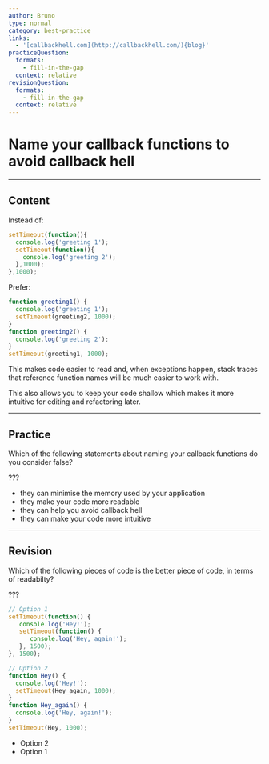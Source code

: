 ```yaml
---
author: Bruno
type: normal
category: best-practice
links:
  - '[callbackhell.com](http://callbackhell.com/){blog}'
practiceQuestion:
  formats:
    - fill-in-the-gap
  context: relative
revisionQuestion:
  formats:
    - fill-in-the-gap
  context: relative
---
```


# Name your callback functions to avoid **callback hell**


---

## Content

Instead of:

```javascript
setTimeout(function(){
  console.log('greeting 1');
  setTimeout(function(){
    console.log('greeting 2');
  },1000);
},1000);
```

Prefer:

```javascript
function greeting1() {
  console.log('greeting 1');
  setTimeout(greeting2, 1000);
}
function greeting2() {
  console.log('greeting 2');
}
setTimeout(greeting1, 1000);
```

This makes code easier to read and, when exceptions happen, stack traces that reference function names will be much easier to work with.

This  also allows you to keep your code shallow which makes it more intuitive for editing and refactoring later.


---

## Practice

Which of the following statements about naming your callback functions do you consider false?

???

- they can minimise the memory used by your application
- they make your code more readable
- they can help you avoid callback hell
- they can make your code more intuitive


---

## Revision

Which of the following pieces of code is the better piece of code, in terms of readabilty?

???

```javascript
// Option 1
setTimeout(function() {
   console.log('Hey!');
   setTimeout(function() {
      console.log('Hey, again!');
   }, 1500);
}, 1500);

// Option 2
function Hey() {
  console.log('Hey!');
  setTimeout(Hey_again, 1000);
}
function Hey_again() {
  console.log('Hey, again!');
}
setTimeout(Hey, 1000);
```

- Option 2
- Option 1
 
